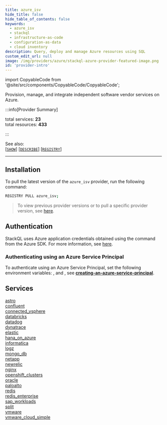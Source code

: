 ```yaml
---
title: azure_isv
hide_title: false
hide_table_of_contents: false
keywords:
  - azure_isv
  - stackql
  - infrastructure-as-code
  - configuration-as-data
  - cloud inventory
description: Query, deploy and manage Azure resources using SQL
custom_edit_url: null
image: /img/providers/azure/stackql-azure-provider-featured-image.png
id: 'provider-intro'
---
```


import CopyableCode from '@site/src/components/CopyableCode/CopyableCode';

Provision, manage, and integrate independent software vendor services on Azure. 

:::info[Provider Summary] 

total services: __23__  
total resources: __433__  

:::

See also:   
[[` SHOW `]](https://stackql.io/docs/language-spec/show) [[` DESCRIBE `]](https://stackql.io/docs/language-spec/describe)  [[` REGISTRY `]](https://stackql.io/docs/language-spec/registry)
* * * 

## Installation

To pull the latest version of the `azure_isv` provider, run the following command:  

```bash
REGISTRY PULL azure_isv;
```
> To view previous provider versions or to pull a specific provider version, see [here](https://stackql.io/docs/language-spec/registry).  

## Authentication

StackQL uses Azure application credentials obtained using the <CopyableCode code="az login" /> command from the Azure SDK.  For more information, see <a href="https://learn.microsoft.com/en-us/cli/azure/authenticate-azure-cli">here</a>.

### Authenticating using an Azure Service Principal

To authenticate using an Azure Service Principal, set the following environment variables: <CopyableCode code="AZURE_TENANT_ID" />, <CopyableCode code="AZURE_CLIENT_ID" /> and <CopyableCode code="AZURE_CLIENT_SECRET" />, see [__creating-an-azure-service-principal__](https://learn.microsoft.com/en-us/azure/developer/go/azure-sdk-authentication-service-principal?tabs=azure-cli#2-create-an-azure-service-principal).

## Services
<div class="row">
<div class="providerDocColumn">
<a href="/services/astro/">astro</a><br />
<a href="/services/confluent/">confluent</a><br />
<a href="/services/connected_vsphere/">connected_vsphere</a><br />
<a href="/services/databricks/">databricks</a><br />
<a href="/services/datadog/">datadog</a><br />
<a href="/services/dynatrace/">dynatrace</a><br />
<a href="/services/elastic/">elastic</a><br />
<a href="/services/hana_on_azure/">hana_on_azure</a><br />
<a href="/services/informatica/">informatica</a><br />
<a href="/services/logz/">logz</a><br />
<a href="/services/mongo_db/">mongo_db</a><br />
<a href="/services/netapp/">netapp</a><br />
</div>
<div class="providerDocColumn">
<a href="/services/newrelic/">newrelic</a><br />
<a href="/services/nginx/">nginx</a><br />
<a href="/services/openshift_clusters/">openshift_clusters</a><br />
<a href="/services/oracle/">oracle</a><br />
<a href="/services/paloalto/">paloalto</a><br />
<a href="/services/redis/">redis</a><br />
<a href="/services/redis_enterprise/">redis_enterprise</a><br />
<a href="/services/sap_workloads/">sap_workloads</a><br />
<a href="/services/split/">split</a><br />
<a href="/services/vmware/">vmware</a><br />
<a href="/services/vmware_cloud_simple/">vmware_cloud_simple</a><br />
</div>
</div>

